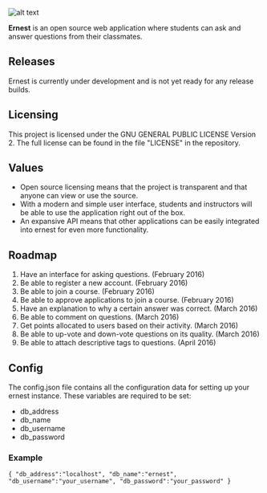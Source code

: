 ![alt text](http://i.imgur.com/NQWIZVI.png "ernest")


**Ernest** is an open source web application where students can ask and answer questions from their classmates.

## Releases
Ernest is currently under development and is not yet ready for any release builds.

## Licensing
This project is licensed under the GNU GENERAL PUBLIC LICENSE Version 2. The full license can be found in the file "LICENSE" in the repository.

## Values
* Open source licensing means that the project is transparent and that anyone can view or use the source.
* With a modern and simple user interface, students and instructors will be able to use the application right out of the box.
* An expansive API means that other applications can be easily integrated into ernest for even more functionality.

## Roadmap
1. Have an interface for asking questions. (February 2016)
2. Be able to register a new account. (February 2016)
3. Be able to join a course. (February 2016)
4. Be able to approve applications to join a course. (February 2016)
5. Have an explanation to why a certain answer was correct. (March 2016)
6. Be able to comment on questions. (March 2016)
7. Get points allocated to users based on their activity. (March 2016)
8. Be able to up-vote and down-vote questions on its quality. (March 2016)
9. Be able to attach descriptive tags to questions. (April 2016)

## Config
The config.json file contains all the configuration data for setting up your ernest instance. These variables are required to be set:
* db_address
* db_name
* db_username
* db_password

### Example


`{
  "db_address":"localhost",
  "db_name":"ernest",
  "db_username":"your_username",
  "db_password":"your_password"
}`
